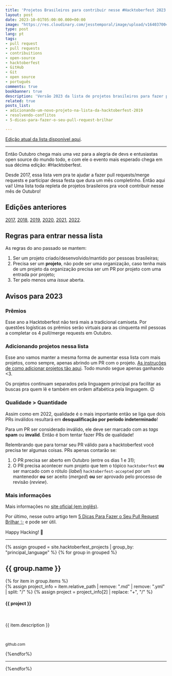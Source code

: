```yaml
---
title: 'Projetos Brasileiros para contribuir nesse #Hacktoberfest 2023'
layout: post
date: 2023-10-01T05:00:00.000+00:00
image: "https://res.cloudinary.com/jesstemporal/image/upload/v1640370040/covers/variados_aanizj.png"
type: post
lang: pt
tags:
- pull request
- pull requests
- contribuitions
- open-source
- hacktoberfest
- GitHub
- Git
- open source
- português
comments: true
bookbanner: true
description: 'Versão 2023 da lista de projetos brasileiros para fazer pull requests no #Hacktoberfest'
related: true
posts_list:
- adicionando-um-novo-projeto-na-lista-da-hacktoberfest-2019
- resolvendo-conflitos
- 5-dicas-para-fazer-o-seu-pull-request-brilhar

---
```


[Edição atual da lista disponível aqui](https://jtemporal.com/projetos-br-hacktoberfest-2025/).

---

Então Outubro chega mais uma vez para a alegria de devs e entusiastas open source do mundo todo, e com ele o evento mais esperado chega em sua décima edição: #Hacktoberfest.

Desde 2017, essa lista vem pra te ajudar a fazer pull requests/merge requests e participar dessa festa que dura um mês completinho. Então aqui vai! Uma lista toda repleta de projetos brasileiros pra você contribuir nesse mês de Outubro!

## Edições anteriores

[2017](https://medium.com/nossa-coletividad/projetos-brasileiros-para-fazer-pull-requests-nesse-hacktoberfest-4dc9b9b576c0), [2018](https://medium.com/@jessicatemporal/projetos-brasileiros-para-contribuir-nesse-hacktoberfest-vers%C3%A3o-2018-4925959b9411), [2019](https://jtemporal.com/projetos-brasileiros-para-fazer-pull-requests-nesse-hacktoberfest-o-retorno/), [2020](https://jtemporal.com/projetos-brasileiros-para-fazer-pull-requests-nesse-hacktoberfest-2020/), [2021](https://jtemporal.com/projetos-brasileiros-para-fazer-pull-requests-nesse-hacktoberfest-2021/), [2022](https://jtemporal.com/projetos-brasileiros-para-contribuir-hacktoberfest-2022/).

## Regras para entrar nessa lista

As regras do ano passado se mantem:

1. Ser um projeto criado/desenvolvido/mantido por pessoas brasileiras;
2. Precisa ser um **projeto**, não pode ser uma organização, caso tenha mais de um projeto da organização precisa ser um PR por projeto com uma entrada por projeto;
3. Ter pelo menos uma *issue* aberta.

## Avisos para 2023

### Prêmios

Esse ano a Hacktoberfest não terá mais a tradicional camiseta. Por questões logísticas os prêmios serão virtuais para as cinquenta mil pessoas a completar os 4 pull/merge requests em Outubro. 

### Adicionando projetos nessa lista

Esse ano vamos manter a mesma forma de aumentar essa lista com mais projetos, como sempre, apenas abrindo um PR com o projeto. [As instruções de como adicionar projetos tão aqui](https://jtemporal.com/adicionando-um-novo-projeto-na-lista-da-hacktoberfest-2019/). Todo mundo segue apenas ganhando <3.

Os projetos continuam separados pela linguagem principal pra facilitar as buscas pra quem lê e também em ordem alfabética pela linguagem. 😉

### Qualidade > Quantidade

Assim como em 2022, qualidade é o mais importante então se liga que dois PRs inválidos resultará em **desqualificação por período indeterminado**!

Para um PR ser considerado inválido, ele deve ser marcado com as *tags* **spam** ou **invalid**. Então é bom tentar fazer PRs de qualidade!

Relembrando que para tornar seu PR válido para a hacktoberfest você precisa ter algumas coisas. PRs apenas contarão se:

1. O PR precisa ser aberto em Outubro (entre os dias 1 e 31);
2. O PR precisa acontecer num projeto que tem o tópico `hacktoberfest` **ou** ser marcado com o rótulo (*label*) `hacktoberfest-accepted` por um mantenedor **ou** ser aceito (*merged*) **ou** ser aprovado pelo processo de revisão (*review*).

### Mais informações

Mais informações no [site oficial (em inglês)](https://hacktoberfest.com/).

Por último, nesse outro artigo tem [5 Dicas Para Fazer o Seu Pull Request Brilhar ✨](https://jtemporal.com/5-dicas-para-fazer-o-seu-pull-request-brilhar/) e pode ser útil.

Happy Hacking! 🎉

---

{% assign grouped = site.hacktoberfest_projects | group_by: "principal_language" %}
{% for group in grouped %}
<h2> {{ group.name }} </h2>
{% for item in group.items %}
<div class="github-project-share">
<a style="text-decoration: none;" href="{{ item.repo }}">
{% assign project_info = item.relative_path |  remove: ".md" | remove: ".yml" | split: "/"  %}
{% assign project = project_info[2] | replace: "+", "/" %}
<div class="github-project-share-card ">
<img src="{{ item.image }}" alt="" />
<h4>{{ project }}</h4>
<br/>
<p>{{ item.description }}</p><br>
<p><small>github.com</small></p>
</div>
</a>
</div>
{%endfor%}

---

{%endfor%}